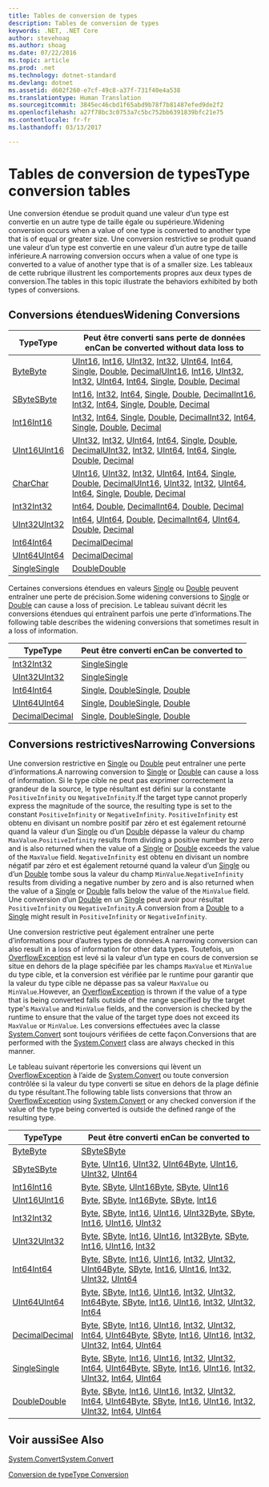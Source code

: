 ```yaml
---
title: Tables de conversion de types
description: Tables de conversion de types
keywords: .NET, .NET Core
author: stevehoag
ms.author: shoag
ms.date: 07/22/2016
ms.topic: article
ms.prod: .net
ms.technology: dotnet-standard
ms.devlang: dotnet
ms.assetid: d602f260-e7cf-49c8-a37f-731f40e4a538
ms.translationtype: Human Translation
ms.sourcegitcommit: 3845ec46cbd1f65abd9b78f7b81487efed9de2f2
ms.openlocfilehash: a27f78bc3c0753a7c5bc752bb6391839bfc21e75
ms.contentlocale: fr-fr
ms.lasthandoff: 03/13/2017

---
```


# <a name="type-conversion-tables"></a><span data-ttu-id="e9e2d-104">Tables de conversion de types</span><span class="sxs-lookup"><span data-stu-id="e9e2d-104">Type conversion tables</span></span>

<span data-ttu-id="e9e2d-105">Une conversion étendue se produit quand une valeur d’un type est convertie en un autre type de taille égale ou supérieure.</span><span class="sxs-lookup"><span data-stu-id="e9e2d-105">Widening conversion occurs when a value of one type is converted to another type that is of equal or greater size.</span></span> <span data-ttu-id="e9e2d-106">Une conversion restrictive se produit quand une valeur d’un type est convertie en une valeur d’un autre type de taille inférieure.</span><span class="sxs-lookup"><span data-stu-id="e9e2d-106">A narrowing conversion occurs when a value of one type is converted to a value of another type that is of a smaller size.</span></span> <span data-ttu-id="e9e2d-107">Les tableaux de cette rubrique illustrent les comportements propres aux deux types de conversion.</span><span class="sxs-lookup"><span data-stu-id="e9e2d-107">The tables in this topic illustrate the behaviors exhibited by both types of conversions.</span></span>

## <a name="widening-conversions"></a><span data-ttu-id="e9e2d-108">Conversions étendues</span><span class="sxs-lookup"><span data-stu-id="e9e2d-108">Widening Conversions</span></span>

<span data-ttu-id="e9e2d-109">Type</span><span class="sxs-lookup"><span data-stu-id="e9e2d-109">Type</span></span> | <span data-ttu-id="e9e2d-110">Peut être converti sans perte de données en</span><span class="sxs-lookup"><span data-stu-id="e9e2d-110">Can be converted without data loss to</span></span>
---- | -------------------------------------
[<span data-ttu-id="e9e2d-111">Byte</span><span class="sxs-lookup"><span data-stu-id="e9e2d-111">Byte</span></span>](xref:System.Byte) | <span data-ttu-id="e9e2d-112">[UInt16](xref:System.UInt16), [Int16](xref:System.Int16), [UInt32](xref:System.UInt32), [Int32](xref:System.Int32), [UInt64](xref:System.UInt64), [Int64](xref:System.Int64), [Single](xref:System.Single), [Double](xref:System.Double), [Decimal](xref:System.Decimal)</span><span class="sxs-lookup"><span data-stu-id="e9e2d-112">[UInt16](xref:System.UInt16), [Int16](xref:System.Int16), [UInt32](xref:System.UInt32), [Int32](xref:System.Int32), [UInt64](xref:System.UInt64), [Int64](xref:System.Int64), [Single](xref:System.Single), [Double](xref:System.Double), [Decimal](xref:System.Decimal)</span></span>
[<span data-ttu-id="e9e2d-113">SByte</span><span class="sxs-lookup"><span data-stu-id="e9e2d-113">SByte</span></span>](xref:System.SByte) | <span data-ttu-id="e9e2d-114">[Int16](xref:System.Int16), [Int32](xref:System.Int32), [Int64](xref:System.Int64), [Single](xref:System.Single), [Double](xref:System.Double), [Decimal](xref:System.Decimal)</span><span class="sxs-lookup"><span data-stu-id="e9e2d-114">[Int16](xref:System.Int16), [Int32](xref:System.Int32), [Int64](xref:System.Int64), [Single](xref:System.Single), [Double](xref:System.Double), [Decimal](xref:System.Decimal)</span></span>
[<span data-ttu-id="e9e2d-115">Int16</span><span class="sxs-lookup"><span data-stu-id="e9e2d-115">Int16</span></span>](xref:System.Int16) | <span data-ttu-id="e9e2d-116">[Int32](xref:System.Int32), [Int64](xref:System.Int64), [Single](xref:System.Single), [Double](xref:System.Double), [Decimal](xref:System.Decimal)</span><span class="sxs-lookup"><span data-stu-id="e9e2d-116">[Int32](xref:System.Int32), [Int64](xref:System.Int64), [Single](xref:System.Single), [Double](xref:System.Double), [Decimal](xref:System.Decimal)</span></span>
[<span data-ttu-id="e9e2d-117">UInt16</span><span class="sxs-lookup"><span data-stu-id="e9e2d-117">UInt16</span></span>](xref:System.UInt16) | <span data-ttu-id="e9e2d-118">[UInt32](xref:System.UInt32), [Int32](xref:System.Int32), [UInt64](xref:System.UInt64), [Int64](xref:System.Int64), [Single](xref:System.Single), [Double](xref:System.Double), [Decimal](xref:System.Decimal)</span><span class="sxs-lookup"><span data-stu-id="e9e2d-118">[UInt32](xref:System.UInt32), [Int32](xref:System.Int32), [UInt64](xref:System.UInt64), [Int64](xref:System.Int64), [Single](xref:System.Single), [Double](xref:System.Double), [Decimal](xref:System.Decimal)</span></span>
[<span data-ttu-id="e9e2d-119">Char</span><span class="sxs-lookup"><span data-stu-id="e9e2d-119">Char</span></span>](xref:System.Char) | <span data-ttu-id="e9e2d-120">[UInt16](xref:System.UInt16), [UInt32](xref:System.UInt32), [Int32](xref:System.Int32), [UInt64](xref:System.UInt64), [Int64](xref:System.Int64), [Single](xref:System.Single), [Double](xref:System.Double), [Decimal](xref:System.Decimal)</span><span class="sxs-lookup"><span data-stu-id="e9e2d-120">[UInt16](xref:System.UInt16), [UInt32](xref:System.UInt32), [Int32](xref:System.Int32), [UInt64](xref:System.UInt64), [Int64](xref:System.Int64), [Single](xref:System.Single), [Double](xref:System.Double), [Decimal](xref:System.Decimal)</span></span>
[<span data-ttu-id="e9e2d-121">Int32</span><span class="sxs-lookup"><span data-stu-id="e9e2d-121">Int32</span></span>](xref:System.Int32) | <span data-ttu-id="e9e2d-122">[Int64](xref:System.Int64), [Double](xref:System.Double), [Decimal](xref:System.Decimal)</span><span class="sxs-lookup"><span data-stu-id="e9e2d-122">[Int64](xref:System.Int64), [Double](xref:System.Double), [Decimal](xref:System.Decimal)</span></span>
[<span data-ttu-id="e9e2d-123">UInt32</span><span class="sxs-lookup"><span data-stu-id="e9e2d-123">UInt32</span></span>](xref:System.UInt32) | <span data-ttu-id="e9e2d-124">[Int64](xref:System.Int64), [UInt64](xref:System.UInt64), [Double](xref:System.Double), [Decimal](xref:System.Decimal)</span><span class="sxs-lookup"><span data-stu-id="e9e2d-124">[Int64](xref:System.Int64), [UInt64](xref:System.UInt64), [Double](xref:System.Double), [Decimal](xref:System.Decimal)</span></span>
[<span data-ttu-id="e9e2d-125">Int64</span><span class="sxs-lookup"><span data-stu-id="e9e2d-125">Int64</span></span>](xref:System.Int64) | [<span data-ttu-id="e9e2d-126">Decimal</span><span class="sxs-lookup"><span data-stu-id="e9e2d-126">Decimal</span></span>](xref:System.Decimal)
[<span data-ttu-id="e9e2d-127">UInt64</span><span class="sxs-lookup"><span data-stu-id="e9e2d-127">UInt64</span></span>](xref:System.UInt64) | [<span data-ttu-id="e9e2d-128">Decimal</span><span class="sxs-lookup"><span data-stu-id="e9e2d-128">Decimal</span></span>](xref:System.Decimal)
[<span data-ttu-id="e9e2d-129">Single</span><span class="sxs-lookup"><span data-stu-id="e9e2d-129">Single</span></span>](xref:System.Single) | [<span data-ttu-id="e9e2d-130">Double</span><span class="sxs-lookup"><span data-stu-id="e9e2d-130">Double</span></span>](xref:System.Double)

<span data-ttu-id="e9e2d-131">Certaines conversions étendues en valeurs [Single](xref:System.Single) ou [Double](xref:System.Double) peuvent entraîner une perte de précision.</span><span class="sxs-lookup"><span data-stu-id="e9e2d-131">Some widening conversions to [Single](xref:System.Single) or [Double](xref:System.Double) can cause a loss of precision.</span></span> <span data-ttu-id="e9e2d-132">Le tableau suivant décrit les conversions étendues qui entraînent parfois une perte d’informations.</span><span class="sxs-lookup"><span data-stu-id="e9e2d-132">The following table describes the widening conversions that sometimes result in a loss of information.</span></span>

<span data-ttu-id="e9e2d-133">Type</span><span class="sxs-lookup"><span data-stu-id="e9e2d-133">Type</span></span> | <span data-ttu-id="e9e2d-134">Peut être converti en</span><span class="sxs-lookup"><span data-stu-id="e9e2d-134">Can be converted to</span></span>
---- | -------------------
[<span data-ttu-id="e9e2d-135">Int32</span><span class="sxs-lookup"><span data-stu-id="e9e2d-135">Int32</span></span>](xref:System.Int32) | [<span data-ttu-id="e9e2d-136">Single</span><span class="sxs-lookup"><span data-stu-id="e9e2d-136">Single</span></span>](xref:System.Single)
[<span data-ttu-id="e9e2d-137">UInt32</span><span class="sxs-lookup"><span data-stu-id="e9e2d-137">UInt32</span></span>](xref:System.UInt32) | [<span data-ttu-id="e9e2d-138">Single</span><span class="sxs-lookup"><span data-stu-id="e9e2d-138">Single</span></span>](xref:System.Single)
[<span data-ttu-id="e9e2d-139">Int64</span><span class="sxs-lookup"><span data-stu-id="e9e2d-139">Int64</span></span>](xref:System.Int64) | <span data-ttu-id="e9e2d-140">[Single](xref:System.Single), [Double](xref:System.Double)</span><span class="sxs-lookup"><span data-stu-id="e9e2d-140">[Single](xref:System.Single), [Double](xref:System.Double)</span></span>
[<span data-ttu-id="e9e2d-141">UInt64</span><span class="sxs-lookup"><span data-stu-id="e9e2d-141">UInt64</span></span>](xref:System.UInt64) | <span data-ttu-id="e9e2d-142">[Single](xref:System.Single), [Double](xref:System.Double)</span><span class="sxs-lookup"><span data-stu-id="e9e2d-142">[Single](xref:System.Single), [Double](xref:System.Double)</span></span>
[<span data-ttu-id="e9e2d-143">Decimal</span><span class="sxs-lookup"><span data-stu-id="e9e2d-143">Decimal</span></span>](xref:System.Decimal) | <span data-ttu-id="e9e2d-144">[Single](xref:System.Single), [Double](xref:System.Double)</span><span class="sxs-lookup"><span data-stu-id="e9e2d-144">[Single](xref:System.Single), [Double](xref:System.Double)</span></span>

## <a name="narrowing-conversions"></a><span data-ttu-id="e9e2d-145">Conversions restrictives</span><span class="sxs-lookup"><span data-stu-id="e9e2d-145">Narrowing Conversions</span></span>

<span data-ttu-id="e9e2d-146">Une conversion restrictive en [Single](xref:System.Single) ou [Double](xref:System.Double) peut entraîner une perte d’informations.</span><span class="sxs-lookup"><span data-stu-id="e9e2d-146">A narrowing conversion to [Single](xref:System.Single) or [Double](xref:System.Double) can cause a loss of information.</span></span> <span data-ttu-id="e9e2d-147">Si le type cible ne peut pas exprimer correctement la grandeur de la source, le type résultant est défini sur la constante `PositiveInfinity` ou `NegativeInfinity`.</span><span class="sxs-lookup"><span data-stu-id="e9e2d-147">If the target type cannot properly express the magnitude of the source, the resulting type is set to the constant `PositiveInfinity` or `NegativeInfinity`.</span></span> <span data-ttu-id="e9e2d-148">`PositiveInfinity` est obtenu en divisant un nombre positif par zéro et est également retourné quand la valeur d’un [Single](xref:System.Single) ou d’un [Double](xref:System.Double) dépasse la valeur du champ `MaxValue`.</span><span class="sxs-lookup"><span data-stu-id="e9e2d-148">`PositiveInfinity` results from dividing a positive number by zero and is also returned when the value of a [Single](xref:System.Single) or [Double](xref:System.Double) exceeds the value of the `MaxValue` field.</span></span> <span data-ttu-id="e9e2d-149">`NegativeInfinity` est obtenu en divisant un nombre négatif par zéro et est également retourné quand la valeur d’un [Single](xref:System.Single) ou d’un [Double](xref:System.Double) tombe sous la valeur du champ `MinValue`.</span><span class="sxs-lookup"><span data-stu-id="e9e2d-149">`NegativeInfinity` results from dividing a negative number by zero and is also returned when the value of a [Single](xref:System.Single) or [Double](xref:System.Double) falls below the value of the `MinValue` field.</span></span> <span data-ttu-id="e9e2d-150">Une conversion d’un [Double](xref:System.Double) en un [Single](xref:System.Single) peut avoir pour résultat `PositiveInfinity` ou `NegativeInfinity`.</span><span class="sxs-lookup"><span data-stu-id="e9e2d-150">A conversion from a [Double](xref:System.Double) to a [Single](xref:System.Single) might result in `PositiveInfinity` or `NegativeInfinity`.</span></span>

<span data-ttu-id="e9e2d-151">Une conversion restrictive peut également entraîner une perte d’informations pour d’autres types de données.</span><span class="sxs-lookup"><span data-stu-id="e9e2d-151">A narrowing conversion can also result in a loss of information for other data types.</span></span> <span data-ttu-id="e9e2d-152">Toutefois, un [OverflowException](xref:System.OverflowException) est levé si la valeur d’un type en cours de conversion se situe en dehors de la plage spécifiée par les champs `MaxValue` et `MinValue` du type cible, et la conversion est vérifiée par le runtime pour garantir que la valeur du type cible ne dépasse pas sa valeur `MaxValue` ou `MinValue`.</span><span class="sxs-lookup"><span data-stu-id="e9e2d-152">However, an [OverflowException](xref:System.OverflowException) is thrown if the value of a type that is being converted falls outside of the range specified by the target type's `MaxValue` and `MinValue` fields, and the conversion is checked by the runtime to ensure that the value of the target type does not exceed its `MaxValue` or `MinValue`.</span></span> <span data-ttu-id="e9e2d-153">Les conversions effectuées avec la classe [System.Convert](xref:System.Convert) sont toujours vérifiées de cette façon.</span><span class="sxs-lookup"><span data-stu-id="e9e2d-153">Conversions that are performed with the [System.Convert](xref:System.Convert) class are always checked in this manner.</span></span>

<span data-ttu-id="e9e2d-154">Le tableau suivant répertorie les conversions qui lèvent un [OverflowException](xref:System.OverflowException) à l’aide de [System.Convert](xref:System.Convert) ou toute conversion contrôlée si la valeur du type converti se situe en dehors de la plage définie du type résultant.</span><span class="sxs-lookup"><span data-stu-id="e9e2d-154">The following table lists conversions that throw an [OverflowException](xref:System.OverflowException) using [System.Convert](xref:System.Convert) or any checked conversion if the value of the type being converted is outside the defined range of the resulting type.</span></span>

<span data-ttu-id="e9e2d-155">Type</span><span class="sxs-lookup"><span data-stu-id="e9e2d-155">Type</span></span> | <span data-ttu-id="e9e2d-156">Peut être converti en</span><span class="sxs-lookup"><span data-stu-id="e9e2d-156">Can be converted to</span></span>
---- | -------------------
[<span data-ttu-id="e9e2d-157">Byte</span><span class="sxs-lookup"><span data-stu-id="e9e2d-157">Byte</span></span>](xref:System.Byte) | [<span data-ttu-id="e9e2d-158">SByte</span><span class="sxs-lookup"><span data-stu-id="e9e2d-158">SByte</span></span>](xref:System.SByte)
[<span data-ttu-id="e9e2d-159">SByte</span><span class="sxs-lookup"><span data-stu-id="e9e2d-159">SByte</span></span>](xref:System.SByte) | <span data-ttu-id="e9e2d-160">[Byte](xref:System.Byte), [UInt16](xref:System.UInt16), [UInt32](xref:System.UInt32), [UInt64](xref:System.UInt64)</span><span class="sxs-lookup"><span data-stu-id="e9e2d-160">[Byte](xref:System.Byte), [UInt16](xref:System.UInt16), [UInt32](xref:System.UInt32), [UInt64](xref:System.UInt64)</span></span>
[<span data-ttu-id="e9e2d-161">Int16</span><span class="sxs-lookup"><span data-stu-id="e9e2d-161">Int16</span></span>](xref:System.Int16) | <span data-ttu-id="e9e2d-162">[Byte](xref:System.Byte), [SByte](xref:System.SByte), [UInt16](xref:System.UInt16)</span><span class="sxs-lookup"><span data-stu-id="e9e2d-162">[Byte](xref:System.Byte), [SByte](xref:System.SByte), [UInt16](xref:System.UInt16)</span></span>
[<span data-ttu-id="e9e2d-163">UInt16</span><span class="sxs-lookup"><span data-stu-id="e9e2d-163">UInt16</span></span>](xref:System.UInt16) | <span data-ttu-id="e9e2d-164">[Byte](xref:System.Byte), [SByte](xref:System.SByte), [Int16](xref:System.Int16)</span><span class="sxs-lookup"><span data-stu-id="e9e2d-164">[Byte](xref:System.Byte), [SByte](xref:System.SByte), [Int16](xref:System.Int16)</span></span>
[<span data-ttu-id="e9e2d-165">Int32</span><span class="sxs-lookup"><span data-stu-id="e9e2d-165">Int32</span></span>](xref:System.Int32) | <span data-ttu-id="e9e2d-166">[Byte](xref:System.Byte), [SByte](xref:System.SByte), [Int16](xref:System.Int16), [UInt16](xref:System.UInt16), [UInt32](xref:System.UInt32)</span><span class="sxs-lookup"><span data-stu-id="e9e2d-166">[Byte](xref:System.Byte), [SByte](xref:System.SByte), [Int16](xref:System.Int16), [UInt16](xref:System.UInt16), [UInt32](xref:System.UInt32)</span></span>
[<span data-ttu-id="e9e2d-167">UInt32</span><span class="sxs-lookup"><span data-stu-id="e9e2d-167">UInt32</span></span>](xref:System.UInt32) | <span data-ttu-id="e9e2d-168">[Byte](xref:System.Byte), [SByte](xref:System.SByte), [Int16](xref:System.Int16), [UInt16](xref:System.UInt16), [Int32](xref:System.Int32)</span><span class="sxs-lookup"><span data-stu-id="e9e2d-168">[Byte](xref:System.Byte), [SByte](xref:System.SByte), [Int16](xref:System.Int16), [UInt16](xref:System.UInt16), [Int32](xref:System.Int32)</span></span>
[<span data-ttu-id="e9e2d-169">Int64</span><span class="sxs-lookup"><span data-stu-id="e9e2d-169">Int64</span></span>](xref:System.Int64) | <span data-ttu-id="e9e2d-170">[Byte](xref:System.Byte), [SByte](xref:System.SByte), [Int16](xref:System.Int16), [UInt16](xref:System.UInt16), [Int32](xref:System.Int32), [UInt32](xref:System.UInt32), [UInt64](xref:System.UInt64)</span><span class="sxs-lookup"><span data-stu-id="e9e2d-170">[Byte](xref:System.Byte), [SByte](xref:System.SByte), [Int16](xref:System.Int16), [UInt16](xref:System.UInt16), [Int32](xref:System.Int32), [UInt32](xref:System.UInt32), [UInt64](xref:System.UInt64)</span></span>
[<span data-ttu-id="e9e2d-171">UInt64</span><span class="sxs-lookup"><span data-stu-id="e9e2d-171">UInt64</span></span>](xref:System.UInt64) | <span data-ttu-id="e9e2d-172">[Byte](xref:System.Byte), [SByte](xref:System.SByte), [Int16](xref:System.Int16), [UInt16](xref:System.UInt16), [Int32](xref:System.Int32), [UInt32](xref:System.UInt32), [Int64](xref:System.Int64)</span><span class="sxs-lookup"><span data-stu-id="e9e2d-172">[Byte](xref:System.Byte), [SByte](xref:System.SByte), [Int16](xref:System.Int16), [UInt16](xref:System.UInt16), [Int32](xref:System.Int32), [UInt32](xref:System.UInt32), [Int64](xref:System.Int64)</span></span>
[<span data-ttu-id="e9e2d-173">Decimal</span><span class="sxs-lookup"><span data-stu-id="e9e2d-173">Decimal</span></span>](xref:System.Decimal) | <span data-ttu-id="e9e2d-174">[Byte](xref:System.Byte), [SByte](xref:System.SByte), [Int16](xref:System.Int16), [UInt16](xref:System.UInt16), [Int32](xref:System.Int32), [UInt32](xref:System.UInt32), [Int64](xref:System.Int64), [UInt64](xref:System.UInt64)</span><span class="sxs-lookup"><span data-stu-id="e9e2d-174">[Byte](xref:System.Byte), [SByte](xref:System.SByte), [Int16](xref:System.Int16), [UInt16](xref:System.UInt16), [Int32](xref:System.Int32), [UInt32](xref:System.UInt32), [Int64](xref:System.Int64), [UInt64](xref:System.UInt64)</span></span>
[<span data-ttu-id="e9e2d-175">Single</span><span class="sxs-lookup"><span data-stu-id="e9e2d-175">Single</span></span>](xref:System.Single) | <span data-ttu-id="e9e2d-176">[Byte](xref:System.Byte), [SByte](xref:System.SByte), [Int16](xref:System.Int16), [UInt16](xref:System.UInt16), [Int32](xref:System.Int32), [UInt32](xref:System.UInt32), [Int64](xref:System.Int64), [UInt64](xref:System.UInt64)</span><span class="sxs-lookup"><span data-stu-id="e9e2d-176">[Byte](xref:System.Byte), [SByte](xref:System.SByte), [Int16](xref:System.Int16), [UInt16](xref:System.UInt16), [Int32](xref:System.Int32), [UInt32](xref:System.UInt32), [Int64](xref:System.Int64), [UInt64](xref:System.UInt64)</span></span>
[<span data-ttu-id="e9e2d-177">Double</span><span class="sxs-lookup"><span data-stu-id="e9e2d-177">Double</span></span>](xref:System.Double) | <span data-ttu-id="e9e2d-178">[Byte](xref:System.Byte), [SByte](xref:System.SByte), [Int16](xref:System.Int16), [UInt16](xref:System.UInt16), [Int32](xref:System.Int32), [UInt32](xref:System.UInt32), [Int64](xref:System.Int64), [UInt64](xref:System.UInt64)</span><span class="sxs-lookup"><span data-stu-id="e9e2d-178">[Byte](xref:System.Byte), [SByte](xref:System.SByte), [Int16](xref:System.Int16), [UInt16](xref:System.UInt16), [Int32](xref:System.Int32), [UInt32](xref:System.UInt32), [Int64](xref:System.Int64), [UInt64](xref:System.UInt64)</span></span>

## <a name="see-also"></a><span data-ttu-id="e9e2d-179">Voir aussi</span><span class="sxs-lookup"><span data-stu-id="e9e2d-179">See Also</span></span>

[<span data-ttu-id="e9e2d-180">System.Convert</span><span class="sxs-lookup"><span data-stu-id="e9e2d-180">System.Convert</span></span>](xref:System.Convert)

[<span data-ttu-id="e9e2d-181">Conversion de type</span><span class="sxs-lookup"><span data-stu-id="e9e2d-181">Type Conversion</span></span>](type-conversion.md)


